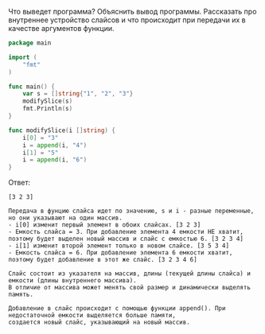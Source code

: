Что выведет программа? Объяснить вывод программы. Рассказать про внутреннее устройство слайсов и что происходит при передачи их в качестве аргументов функции.

```go
package main

import (
	"fmt"
)

func main() {
	var s = []string{"1", "2", "3"}
	modifySlice(s)
	fmt.Println(s)
}

func modifySlice(i []string) {
	i[0] = "3"
	i = append(i, "4")
	i[1] = "5"
	i = append(i, "6")
}
```

Ответ:
```
[3 2 3]

Передача в фунцию слайса идет по значению, s и i - разные переменные, но они указывают на один массив.
- i[0] изменит первый элемент в обоих слайсах. [3 2 3]
- Емкость слайса = 3. При добавление элемента 4 емкости НЕ хватит, поэтому будет выделен новый массив и слайс с емкостью 6. [3 2 3 4]
- i[1] изменит второй элемент только в новом слайсе. [3 5 3 4]
- Емкость слайса = 6. При добавление элемента 6 емкости хватит, поэтому будет добавление в этот же слайс. [3 2 3 4 6]

Слайс состоит из указателя на массив, длины (текущей длины слайса) и емкости (длины внутреннего массива).
В отличие от массива может менять свой размер и динамически выделять память.

Добавление в слайс происходит с помощью функции append(). При недостаточной емкости выделяется больше памяти, 
создается новый слайс, указывающий на новый массив.

```
